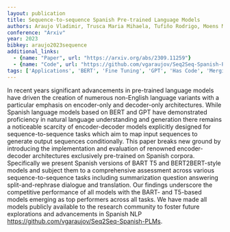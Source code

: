 ```yaml
---
layout: publication
title: Sequence-to-sequence Spanish Pre-trained Language Models
authors: Araujo Vladimir, Trusca Maria Mihaela, Tufiño Rodrigo, Moens Marie-francine
conference: "Arxiv"
year: 2023
bibkey: araujo2023sequence
additional_links:
  - {name: "Paper", url: "https://arxiv.org/abs/2309.11259"}
  - {name: "Code", url: "https://github.com/vgaraujov/Seq2Seq-Spanish-PLMs"}
tags: ['Applications', 'BERT', 'Fine Tuning', 'GPT', 'Has Code', 'Merging', 'Model Architecture']
---
```

In recent years significant advancements in pre-trained language models have driven the creation of numerous non-English language variants with a particular emphasis on encoder-only and decoder-only architectures. While Spanish language models based on BERT and GPT have demonstrated proficiency in natural language understanding and generation there remains a noticeable scarcity of encoder-decoder models explicitly designed for sequence-to-sequence tasks which aim to map input sequences to generate output sequences conditionally. This paper breaks new ground by introducing the implementation and evaluation of renowned encoder-decoder architectures exclusively pre-trained on Spanish corpora. Specifically we present Spanish versions of BART T5 and BERT2BERT-style models and subject them to a comprehensive assessment across various sequence-to-sequence tasks including summarization question answering split-and-rephrase dialogue and translation. Our findings underscore the competitive performance of all models with the BART- and T5-based models emerging as top performers across all tasks. We have made all models publicly available to the research community to foster future explorations and advancements in Spanish NLP https://github.com/vgaraujov/Seq2Seq-Spanish-PLMs.
